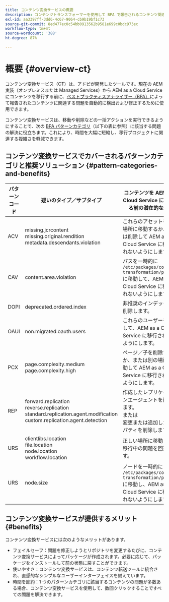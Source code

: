 ```yaml
---
title: コンテンツ変換サービスの概要
description: コンテンツトランスフォーマーを使用して BPA で報告されるコンテンツ関連の問題を検出および修正する方法について説明します。
exl-id: aa3397ff-3dd6-4c67-9064-cb9b19bf1c73
source-git-commit: 8ed477ec0c54bb0913562b9581e699c0bdc973ec
workflow-type: tm+mt
source-wordcount: '388'
ht-degree: 87%

---
```


# 概要 {#overview-ct}

コンテンツ変換サービス（CT）は、アドビが開発したツールです。現在の AEM 実装（オンプレミスまたは Managed Services）から AEM as a Cloud Service にコンテンツを移行する前に、[ベストプラクティスアナライザー（BPA）](/help/journey-migration/best-practices-analyzer/overview-best-practices-analyzer.md)によって報告されたコンテンツに関連する問題を自動的に検出および修正するために使用できます。

コンテンツ変換サービスは、移動や削除などの一括アクションを実行できるようにすることで、次の [BPA パターンカテゴリ](https://experienceleague.adobe.com/docs/experience-manager-pattern-detection/table-of-contents/aso.html?lang=ja)（以下の表に参照）に該当する問題の解決に役立ちます。これにより、時間を大幅に短縮し、移行プロジェクトに関連する複雑さを軽減できます。

## コンテンツ変換サービスでカバーされるパターンカテゴリと推奨ソリューション {#pattern-categories-and-benefits}

| パターンコード | 疑いのタイプ／サブタイプ | コンテンツを AEM as a Cloud Service に移行する前の潜在的な修正 |
|--------------|--------------------------------------------------------------------------------------------------------------------|------------------------------------------------------------------------------------------------------------------------------------|
| ACV | missing.jcrcontent <br> missing.original.rendition <br> metadata.descendants.violation | これらのアセットを別の場所に移動するか、または削除して AEM as a Cloud Service に移行されないようにします。 |
| CAV | content.area.violation | パスを一時的に `/etc/packages/content-transformation/paths` に移動して、AEM as a Cloud Service に移行されないようにします。 |
| DOPI | deprecated.ordered.index | 非推奨のインデックスを削除します。 |
| OAUI | non.migrated.oauth.users | これらのユーザーを削除して、AEM as a Cloud Service に移行されないようにします。 |
| PCX | page.complexity.medium <br> page.complexity.high | ページ／子を削除するか、または別の場所に移動して AEM as a Cloud Service に移行されないようにします。 |
| REP | forward.replication <br> reverse.replication <br> standard.replication.agent.modification <br> custom.replication.agent.detection | 作成したレプリケーションエージェントを削除します。 <br> または <br> 変更または追加したプロパティを削除します。 |
| URS | clientlibs.location <br> file.location <br> node.location <br> workflow.location | 正しい場所に移動して、移行中の問題を回避します。 |
| URS | node.size | ノードを一時的に `/etc/packages/content-transformation/paths` に移動し、AEM as a Cloud Service に移行されないようにします。 |

## コンテンツ変換サービスが提供するメリット {#benefits}

コンテンツ変換サービスには次のようなメリットがあります。

* フェイルセーフ：問題を修正しようとリポジトリを変更するたびに、コンテンツ変換サービスによってパッケージが作成されます。必要に応じて、パッケージをインストールして前の状態に戻すことができます。
* 使いやすさ：コンテンツ変換サービスは、コンテンツ転送ツールに統合され、直感的なシンプルなユーザーインターフェイスを備えています。
* 時間を節約：1 つのパターンカテゴリに該当するコンテンツの問題が多数ある場合、コンテンツ変換サービスを使用して、数回クリックすることですべての問題を解決できます。
